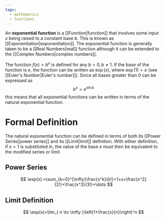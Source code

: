 ```yaml
---
tags:
  - mathematics
  - functions
---
```

An **exponential function** is a [[Function|function]] that involves some input $x$ being raised to a constant base $b$. This is known as [[Exponentiation|exponentiation]]. The exponential function is generally taken to be a [[Real Numbers|real]] function although it can be extended to the [[Complex Numbers|complex numbers]]. 

The function $f(x)=b^x$ is defined for any $b > 0, b\neq 1$. If the base of the function is $e$, the function can be written as $\exp(x)$, where $\exp(1)=e$ (see [[Euler's Number|Euler's number]]). Since all bases greater than 0 can be expressed as
$$
b^x=e^{x\ln b}
$$
this means that all exponential functions can be written in terms of the natural exponential function.
# Formal Definition

The natural exponential function can be defined in terms of both its [[Power Series|power series]] and its [[Limit|limit]] definition. With either definition, if $x=1$ is substituted in, the value of the base $e$ must then be equivalent to the modified series or limit.

## Power Series
$$
\exp(x):=\sum_{k=0}^{\infty}\frac{x^k}{k!}=1+x+\frac{x^2}{2!}+\frac{x^3}{3!}+\dots
$$
## Limit Definition
$$
\exp(x)=\lim_{ n \to \infty }\left(1+\frac{x}{n}\right)^n 
$$
